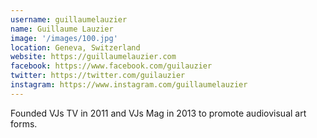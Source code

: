 ```yaml
---
username: guillaumelauzier
name: Guillaume Lauzier
image: '/images/100.jpg'
location: Geneva, Switzerland
website: https://guillaumelauzier.com
facebook: https://www.facebook.com/guilauzier
twitter: https://twitter.com/guilauzier
instagram: https://www.instagram.com/guillaumelauzier
---
```

Founded VJs TV in 2011 and VJs Mag in 2013 to promote audiovisual art forms.